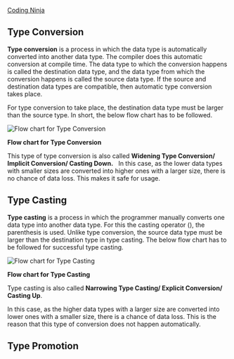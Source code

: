 

[Coding Ninja](https://www.codingninjas.com/studio/library/type-conversion-and-type-casting-in-java)


## Type Conversion

**Type conversion** is a process in which the data type is automatically converted into another data type. The compiler does this automatic conversion at compile time. The data type to which the conversion happens is called the destination data type, and the data type from which the conversion happens is called the source data type. If the source and destination data types are compatible, then automatic type conversion takes place.

For type conversion to take place, the destination data type must be larger than the source type. In short, the below flow chart has to be followed.

![Flow chart for Type Conversion](https://files.codingninjas.in/article_images/type-conversion-and-type-casting-in-java-1-1671648746.jpg)

**Flow chart for Type Conversion**

This type of type conversion is also called
		**Widening Type Conversion/ Implicit Conversion/ Casting Down.**  
In this case, as the lower data types with smaller sizes are converted into higher ones with a larger size, there is no chance of data loss. This makes it safe for usage.


## Type Casting

**Type casting** is a process in which the programmer manually converts one data type into another data type. For this the casting operator (), the parenthesis is used. Unlike type conversion, the source data type must be larger than the destination type in type casting. The below flow chart has to be followed for successful type casting.

![Flow chart for Type Casting](https://files.codingninjas.in/article_images/type-conversion-and-type-casting-in-java-4-1671648747.jpg)

**Flow chart for Type Casting**

Type casting is also called
		**Narrowing Type Casting/ Explicit Conversion/ Casting Up**.

In this case, as the higher data types with a larger size are converted into lower ones with a smaller size, there is a chance of data loss. This is the reason that this type of conversion does not happen automatically.

## Type Promotion
